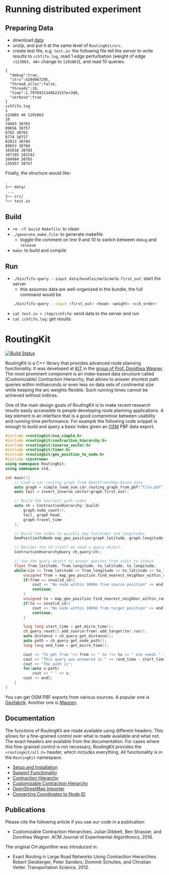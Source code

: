 # Running distributed experiment

## Preparing Data
* download [data](https://drive.google.com/file/d/1WeCyZvXyarwWsf1SoyiTv7jS5blrPEfx/view?usp=sharing)
* unzip, and put it at the same level of `RoutingKit/src`.
* create test file, e.g. `test.in`:
the following file tell the server to write results to `cchfifo.log`, read 1 edge perturbation (weight of edge `<123803, 46>` change to `1291863`),
and read 10 queries.
```
{
  "debug":true,
  "itrs":4294967295,
  "thread_alloc":false,
  "threads":10,
  "time":1.7976931348623157e+308,
  "verbose":true
}
cchfifo.log
1
123803 46 1291863
10
74943 38765
89656 38757
8782 38765
8774 38757
82913 38784
89653 38784
165018 38765
107165 102242
104984 38765
135957 38757
```

Finally, the structure would like:

```sh
.
├── data/
 ...
├── src/
└── test.in
```

## Build

* `rm -rf build Makefile`: to clean 
* `./generate_make_file`: to generate makefile
  * toggle the comment on line 9 and 10 to switch between `debug` and `release`
* `make`: to build and compile

## Run

* `./bin/fifo-query --input data/bundles/melb/melb.first_out`: start the server
  * this assumes data are well-organized in the bundle, the full command would be
  ```bash
  ./bin/fifo-query --input <first_out> <head> <weight> <cch_order>
  ```
* `cat test.in > /tmp/cchfifo`: send data to the server and run
* `cat cchfifo.log`: get results


# RoutingKit

[![Build Status](https://travis-ci.org/RoutingKit/RoutingKit.svg?branch=master)](https://travis-ci.org/RoutingKit/RoutingKit)

RoutingKit is a C++ library that provides advanced route planning functionality. 
It was developed at [KIT](https://www.kit.edu) in the [group of Prof. Dorothea Wagner](https://i11www.iti.kit.edu/).
The most prominent component is an index-based data structure called (Customizable) Contraction Hierarchy, that allows to answer shortest path queries within milliseconds or even less on data sets of continental size while keeping the arc weights flexible.
Such running times cannot be achieved without indices.

One of the main design goals of RoutingKit is to make recent research results easily accessible to people developing route planning applications.
A key element is an interface that is a good compromise between usability and running time performance.
For example the following code snippet is enough to build and query a basic index given an [OSM](https://www.openstreetmap.org) PBF data export.

```cpp
#include <routingkit/osm_simple.h>
#include <routingkit/contraction_hierarchy.h>
#include <routingkit/inverse_vector.h>
#include <routingkit/timer.h>
#include <routingkit/geo_position_to_node.h>
#include <iostream>
using namespace RoutingKit;
using namespace std;

int main(){
	// Load a car routing graph from OpenStreetMap-based data
	auto graph = simple_load_osm_car_routing_graph_from_pbf("file.pbf");
	auto tail = invert_inverse_vector(graph.first_out);

	// Build the shortest path index
	auto ch = ContractionHierarchy::build(
		graph.node_count(), 
		tail, graph.head, 
		graph.travel_time
	);

	// Build the index to quickly map latitudes and longitudes
	GeoPositionToNode map_geo_position(graph.latitude, graph.longitude);

	// Besides the CH itself we need a query object. 
	ContractionHierarchyQuery ch_query(ch);

	// Use the query object to answer queries from stdin to stdout
	float from_latitude, from_longitude, to_latitude, to_longitude;
	while(cin >> from_latitude >> from_longitude >> to_latitude >> to_longitude){
		unsigned from = map_geo_position.find_nearest_neighbor_within_radius(from_latitude, from_longitude, 1000).id;
		if(from == invalid_id){
			cout << "No node within 1000m from source position" << endl;
			continue;
		}
		unsigned to = map_geo_position.find_nearest_neighbor_within_radius(to_latitude, to_longitude, 1000).id;
		if(to == invalid_id){
			cout << "No node within 1000m from target position" << endl;
			continue;
		}

		long long start_time = get_micro_time();
		ch_query.reset().add_source(from).add_target(to).run();
		auto distance = ch_query.get_distance();
		auto path = ch_query.get_node_path();
		long long end_time = get_micro_time();

		cout << "To get from "<< from << " to "<< to << " one needs " << distance << " milliseconds." << endl;
		cout << "This query was answered in " << (end_time - start_time) << " microseconds." << endl;
		cout << "The path is";
		for(auto x:path)
			cout << " " << x;
		cout << endl;
	}
}
```

You can get OSM PBF exports from various sources. A popular one is [Geofabrik](https://download.geofabrik.de/). Another one is [Mapzen](https://mapzen.com/data/metro-extracts/).

## Documentation

The functions of RoutingKit are made available using different headers. This allows for a fine-grained control over what is made available and what not. The exact headers are available from the documentation. For cases where this fine-grained control is not necessary, RoutingKit provides the `<routingkit/all.h>` header, which includes everything. All functionality is in the `RoutingKit` namespace.

* [Setup and Installation](doc/Setup.md)
* [Support Functionality](doc/SupportFunctions.md)
* [Contraction Hierarchy](doc/ContractionHierarchy.md)
* [Customizable Contraction Hierarchy](doc/CustomizableContractionHierarchy.md)
* [OpenStreetMap Importer](doc/OpenStreetMap.md)
* [Converting Coordinates to Node ID](doc/CoordinatesToNodeID.md)

## Publications

Please cite the following article if you use our code in a publication:

* Customizable Contraction Hierarchies.
  Julian Dibbelt, Ben Strasser, and Dorothea Wagner.
  ACM Journal of Experimental Algorithmics, 2016.

The original CH algorithm was introduced in:

* Exact Routing in Large Road Networks Using Contraction Hierarchies.
  Robert Geisberger, Peter Sanders, Dominik Schultes, and Christian Vetter.
  Transportation Science, 2012.


